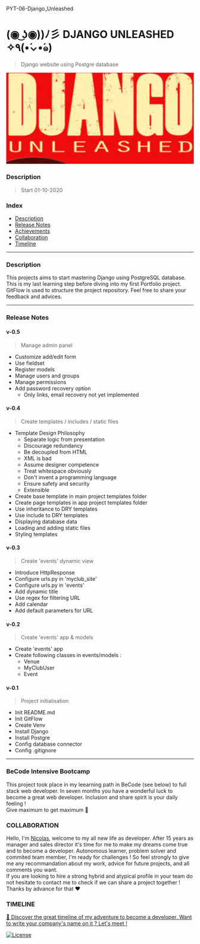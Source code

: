 PYT-06-Django_Unleashed
# (◉ ͜ʖ◉))ﾉ彡 DJANGO UNLEASHED ✧٩(•́⌄•́๑)
>   Django website using Postgre database


![](django-logo.png)

### Description 
> Start 01-10-2020


###  Index

-   [Description](#descritpion)
-   [Release Notes](#release-notes)
-   [Achievements](#achievements)
-   [Collaboration](#collaboration)
-   [Timeline](#timeline)

---

### Description
This projects aims to start mastering Django using PostgreSQL database.
This is my last learning step before diving into my first Portfolio project.
GitFlow is used to structure the project repository. Feel free to share your feedback and advices. 

---

### Release Notes

####    v-0.5
>   Manage admin panel

*   Customize add/edit form 
*   Use fieldset 
*   Register models 
*   Manage users and groups
*   Manage permissions
*   Add password recovery option 
    * Only links, email recovery not yet implemented 

####    v-0.4
>   Create templates / includes / static files

*   Template Design Philosophy
    *   Separate logic from presentation
    *   Discourage redundancy
    *   Be decoupled from HTML
    *   XML is bad
    *   Assume designer competence
    *   Treat whitespace obviously
    *   Don't invent a programming language
    *   Ensure safety and security
    *   Extensible
*   Create base template in main project templates folder
*   Create page templates in app project templates folder
*   Use inheritance to DRY templates
*   Use include to DRY templates
*   Displaying database data
*   Loading and adding static files
*   Styling templates 


####    v-0.3
>   Create 'events' dynamic view

*   Introduce HttpResponse
*   Configure urls.py in 'myclub_site'
*   Configure urls.py in 'events'
*   Add dynamic title
*   Use regex for filtering URL
*   Add calendar
*   Add default parameters for URL

####    v-0.2
>   Create 'events' app & models

*   Create 'events' app
*   Create following classes in events/models :
    *   Venue
    *   MyClubUser
    *   Event

####    v-0.1 
>   Project initialisation

*   Init README.md
*   Init GitFlow
*   Create Venv
*   Install Django
*   Install Postgre
*   Config database connector
*   Config .gitignore

---

### **BeCode** Intensive Bootcamp     
This project took place in my leearning path in BeCode (see below) to full stack web developer.
In seven months you have a wonderful luck to become a great web developer. Inclusion and share spirit is your daily feeling !  
Give maximum to get maximum :rocket:

### COLLABORATION
Hello, I'm [Nicolas](https://www.linkedin.com/in/nicolas-denoel/), welcome to my all new life as developer.
After 15 years as manager and sales director it's time for me to make my dreams come true and to become a developer.
Autonomous learner, problem solver and commited team member, I'm ready for challenges !
So feel strongly to give me any recommandation about my work, advice for future projects, and all comments you want.  
If you are looking to hire a strong hybrid and atypical profile in your team do not hesitate to contact me to check if we can share a project together !  
Thanks by advance for that :heart:  

### TIMELINE
[:calendar: Discover the great timeline of my adventure to become a developer. Want to write your company's name on it ? Let's meet !](https://timelines.gitkraken.com/timeline/2e12cc334eb0406b84bf7a6339e666c4?range=2020-05-26_2020-06-27)  

[![License](http://img.shields.io/:license-mit-blue.svg?style=flat-square)](http://badges.mit-license.org)





